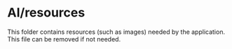 # AI/resources

This folder contains resources (such as images) needed by the application. This file can
be removed if not needed.
